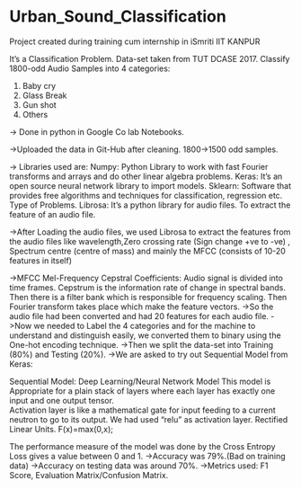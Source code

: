 # Urban_Sound_Classification

Project created during training cum internship in iSmriti IIT KANPUR

It’s a Classification Problem. Data-set taken from TUT DCASE 2017.
Classify 1800-odd Audio Samples into 4 categories:
1. Baby cry
2. Glass Break
3. Gun shot
4. Others

-> Done in python in Google Co lab Notebooks.

->Uploaded the data in Git-Hub after cleaning. 1800->1500 odd samples.

-> Libraries used are:
Numpy: Python Library to work with fast Fourier transforms and arrays and do other linear algebra problems.
Keras: It’s an open source neural network library to import models.
Sklearn: Software that provides free algorithms and techniques for classification, regression etc. Type of Problems.
Librosa: It’s a python library for audio files. To extract the feature of an audio file.

->After Loading the audio files, we used Librosa to extract the features from the audio files like wavelength,Zero crossing rate (Sign change +ve to -ve) , Spectrum centre (centre of mass) and mainly the MFCC (consists of 10-20 features in itself)

->MFCC Mel-Frequency Cepstral Coefficients:
Audio signal is divided into time frames.
Cepstrum is the information rate of change in spectral bands.
Then there is a filter bank which is responsible for frequency scaling.
Then Fourier transform takes place which make the feature vectors.
->So the audio file had been converted and had 20 features for each audio file.
->Now we needed to Label the 4 categories and for the machine to understand and distinguish easily, we converted them to binary using the One-hot encoding technique.
->Then we split the data-set into Training (80%) and Testing (20%).
->We are asked to try out Sequential Model from Keras:

Sequential Model:
Deep Learning/Neural Network Model
This model is Appropriate for a plain stack of layers where each    		layer has exactly one input and one output tensor.	
Activation layer is like a mathematical gate for input feeding to a 			current neutron to go to its output.
We had used “relu” as activation layer. Rectified Linear Units.
F(x)=max(0,x);

The performance measure of the model was done by the Cross 			Entropy Loss gives a value between 0 and 1.
->Accuracy was 79%.(Bad on training data)
->Accuracy on testing data was around 70%.
->Metrics used: F1 Score, Evaluation Matrix/Confusion Matrix.
